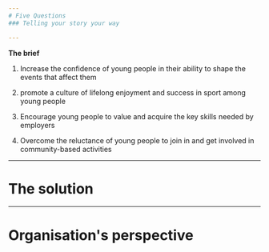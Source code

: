 ```yaml
---
# Five Questions
### Telling your story your way

---
```


**The brief**

1. Increase the confidence of young people in their ability to shape the events that 	affect them

2. promote a culture of lifelong enjoyment and success in sport among young people

3. Encourage young people to value and acquire the key skills needed by employers

4. Overcome the reluctance of young people to join in and get involved in 	community-based activities

---

# The solution

---

# Organisation's perspective
